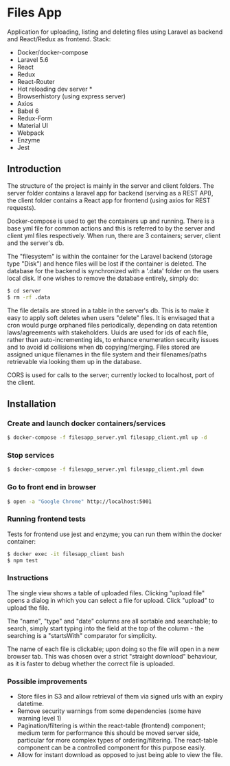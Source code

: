 # Files App #

Application for uploading, listing and deleting files 
using Laravel as backend and React/Redux as frontend. Stack:

* Docker/docker-compose
* Laravel 5.6
* React
* Redux
* React-Router
* Hot reloading dev server *
* Browserhistory (using express server)
* Axios
* Babel 6
* Redux-Form
* Material UI
* Webpack
* Enzyme
* Jest

## Introduction

The structure of the project is mainly in the server and client folders. The server folder 
contains a laravel app for backend (serving as a REST API), the client folder contains a 
React app for frontend (using axios for REST requests).

Docker-compose is used to get the containers up and running. There is a base yml file for common 
actions and this is referred to by the server and client yml files respectively. When run,
 there are 3 containers; server, client and the server's db.
 
The "filesystem" is within the container for the Laravel backend (storage type "Disk") and hence files 
will be lost if the container is deleted. The database for the backend is synchronized with a 
'.data' folder on the users local disk. If one wishes to remove the database entirely, simply do:

```sh
$ cd server
$ rm -rf .data

```

The file details are stored in a table in the server's db. This is to make it easy to apply 
soft deletes when users "delete" files. It is envisaged that a cron would purge orphaned files 
periodically, depending on data retention laws/agreements with stakeholders. Uuids are used 
for ids of each file, rather than auto-incrementing ids, to enhance enumeration security issues and 
to avoid id collisions when  db copying/merging. Files stored are assigned unique filenames in the 
file system and their filenames/paths retrievable via looking them up in the database.

CORS is used for calls to the server; currently locked to localhost, port of the client.

## Installation

### Create and launch docker containers/services
```sh
$ docker-compose -f filesapp_server.yml filesapp_client.yml up -d

```

### Stop services
```sh
$ docker-compose -f filesapp_server.yml filesapp_client.yml down

```

### Go to front end in browser

```sh
$ open -a "Google Chrome" http://localhost:5001
```

### Running frontend tests

Tests for frontend use jest and enzyme; you can run them within the docker container:

```sh
$ docker exec -it filesapp_client bash
$ npm test
```
 
### Instructions

The single view shows a table of uploaded files. Clicking "upload file" opens 
a dialog in which you can select a file for upload. Click "upload" to 
upload the file.

The "name", "type" and "date" columns are all sortable and searchable; to 
search, simply start typing into the field at the top of the column - the 
searching is a "startsWith" comparator for simplicity.

The name of each file is clickable; upon doing so the file will open in a new browser tab. This 
was chosen over a strict "straight download" behaviour, as it is faster to debug whether the correct 
file is uploaded.

### Possible improvements

* Store files in S3 and allow retrieval of them via signed urls with an 
expiry datetime.
* Remove security warnings from some dependencies (some have warning level 1)
* Pagination/filtering is within the react-table (frontend) component; medium term for 
performance this should be moved server side, particular for more complex types of ordering/filtering. The 
react-table component can be a controlled component for this purpose easily.
* Allow for instant download as opposed to just being able to view the file.

